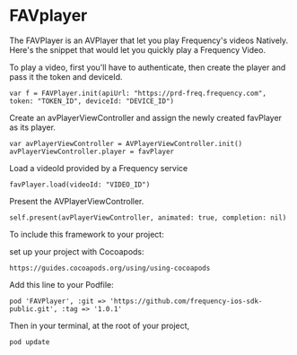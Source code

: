 # FAVplayer

The FAVPlayer is an AVPlayer that let you play Frequency's videos Natively.
Here's the snippet that would let you quickly play a Frequency Video.

To play a video, first you'll have to authenticate, then create the player and pass it the token and deviceId.
```
var f = FAVPlayer.init(apiUrl: "https://prd-freq.frequency.com", token: "TOKEN_ID", deviceId: "DEVICE_ID")
```
Create an avPlayerViewController and assign the newly created favPlayer as its player.
```
var avPlayerViewController = AVPlayerViewController.init()
avPlayerViewController.player = favPlayer
```

Load a videoId provided by a Frequency service
```
favPlayer.load(videoId: "VIDEO_ID")
```
Present the AVPlayerViewController.
```
self.present(avPlayerViewController, animated: true, completion: nil)
```


To include this framework to your project:

set up your project with Cocoapods:
```
https://guides.cocoapods.org/using/using-cocoapods
```
Add this line to your Podfile:
```
pod 'FAVPlayer', :git => 'https://github.com/frequency-ios-sdk-public.git', :tag => '1.0.1'
```
Then in your terminal, at the root of your project, 
```
pod update
```

